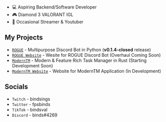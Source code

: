 - 💻 Aspiring Backend/Software Developer
- 🎮 Diamond 3 VALORANT IGL
- 🎥 Occasional Streamer & Youtuber

## My Projects
- [```ROGUE```](https://github.com/akabinds/ROGUE) - Multipurpose Discord Bot in Python (**v0.1.4-closed** release) 
- [```ROGUE Website```](https://github.com/akabinds/rogue-website) - Wesite for ROGUE Discord Bot (Overhaul Coming Soon)
- [```ModernTM```](https://github.com/akabinds/ModernTM) - Modern & Feature Rich Task Manager in Rust (Starting Development Soon)
- [```ModernTM Website```](https://github.com/akabinds/moderntm-website) - Website for ModernTM Application (In Development)

## Socials
- ```Twitch``` - bindsings
- ```Twitter``` - fpsbinds
- ```TikTok``` - bindsval
- ```Discord``` - binds#4269
